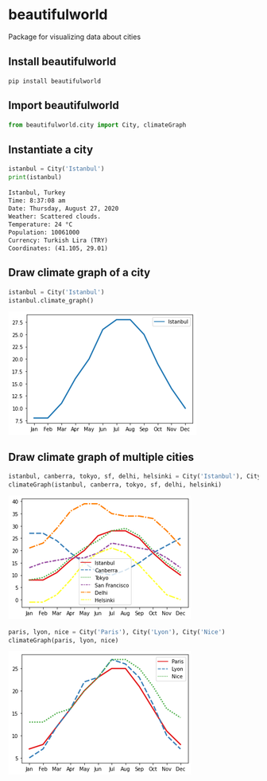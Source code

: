 # beautifulworld

Package for visualizing data about cities

## Install beautifulworld
```
pip install beautifulworld
```

## Import beautifulworld
```python
from beautifulworld.city import City, climateGraph
```

## Instantiate a city
```python
istanbul = City('Istanbul')
print(istanbul)
```
```
Istanbul, Turkey
Time: 8:37:08 am
Date: Thursday, August 27, 2020
Weather: Scattered clouds.
Temperature: 24 °C
Population: 10061000
Currency: Turkish Lira (TRY)
Coordinates: (41.105, 29.01)
```

## Draw climate graph of a city
```python
istanbul = City('Istanbul')
istanbul.climate_graph()
```
![](https://github.com/barissayil/beautifulworld/blob/master/public/istanbul.png)
## Draw climate graph of multiple cities
```python
istanbul, canberra, tokyo, sf, delhi, helsinki = City('Istanbul'), City('Canberra'), City('Tokyo'), City('San Francisco'), City('Delhi'), City('Helsinki')
climateGraph(istanbul, canberra, tokyo, sf, delhi, helsinki)
```
![](https://github.com/barissayil/beautifulworld/blob/master/public/istanbul%20and.png)
```python
paris, lyon, nice = City('Paris'), City('Lyon'), City('Nice')
climateGraph(paris, lyon, nice)
```
![](https://github.com/barissayil/beautifulworld/blob/master/public/paris%20and.png)
